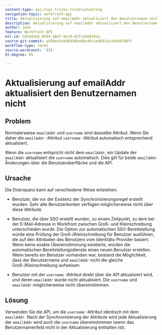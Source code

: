 ```yaml
---
content-type: api;tips-tricks-troubleshooting
navigation-topic: workfront-api
title: Aktualisierung auf emailAddr aktualisiert den Benutzernamen nicht
description: Aktualisierung auf emailAddr aktualisiert den Benutzernamen nicht
author: John
feature: Workfront API
exl-id: 2d24d1b8-9504-484f-9cc0-d2f1abd6391a
source-git-commit: a939e14cbd6936bdd0c46c1ed641acdda497b8fc
workflow-type: tm+mt
source-wordcount: '231'
ht-degree: 0%

---
```



# Aktualisierung auf emailAddr aktualisiert den Benutzernamen nicht

## Problem

Normalerweise `emailAddr` und `username` sind dasselbe Attribut. Wenn Sie daher die `emailAddr` -Attribut `username` -Attribut automatisch entsprechend aktualisiert.

Wenn die `username` entspricht nicht dem `emailAddr`, ein Update der `emailAddr` aktualisiert die `username` automatisch. Dies gilt für beide `emailAddr` Änderungen über die Benutzeroberfläche und die API.

## Ursache

Die Diskrepanz kann auf verschiedene Weise entstehen:

* Benutzer, die vor der Existenz der Synchronisierungsregel erstellt wurden. Sehr alte Benutzerkonten verfügen möglicherweise nicht über diese Attribute.

* Benutzer, die über SSO erstellt wurden, zu einem Zeitpunkt, zu dem bei der E-Mail-Adresse in Workfront zwischen Groß- und Kleinschreibung unterschieden wurde. Die Option zur automatischen SSO-Bereitstellung würde eine Prüfung der Groß-/Kleinschreibung für Benutzer ausführen, die auf den Attributen des Benutzers vom Identitäts-Provider basiert. Wenn keine exakte Übereinstimmung existierte, würden die automatischen Bereitstellungsdienste einen neuen Benutzer erstellen. Wenn bereits ein Benutzer vorhanden war, bestand die Möglichkeit, dass der Benutzername und `emailAddr` nicht die gleiche Groß-/Kleinschreibung aufweisen.

* Benutzer mit der `username` -Attribut direkt über die API aktualisiert wird, und deren `emailAddr` wurde nicht aktualisiert. Die `username` und `emailAddr` möglicherweise nicht übereinstimmen.

## Lösung

Verwenden Sie die API, um die `username` -Attribut identisch mit dem `emailAddr`. Nach der Synchronisierung der Attribute wird jede Aktualisierung der `emailAddr` wird auch die `username` übereinstimmen (wenn das Benutzernamenfeld nicht in der Aktualisierung enthalten ist).
